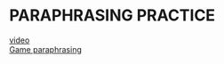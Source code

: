 # PARAPHRASING PRACTICE
[video](https://drive.google.com/file/d/1R0SGNaW0gKsVCbLt2dn8Qg8IcEC8FABM/view?usp=sharing) <br/>
[Game paraphrasing](https://docs.google.com/document/d/1f7AjrkS157Fq6RjnRls3ShFRUBD3s1oHY2c74iV0UYg/edit?fbclid=IwZXh0bgNhZW0CMTAAAR3Dj0H_GdGZJLHDF-AX7gSW28Wn2DngMQbBpN-YXGWVJ6t6QXMyBM1B4PA_aem_5AW2_zqX63nEmYINEi39gQ)

